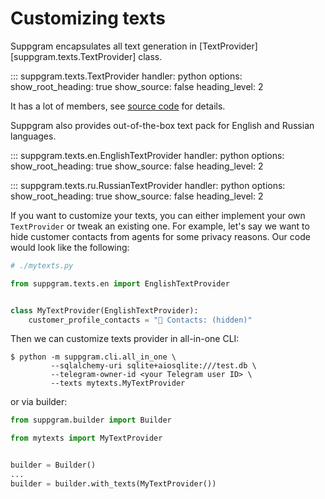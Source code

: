 # Customizing texts

Suppgram encapsulates all text generation in [TextProvider][suppgram.texts.TextProvider] class.

::: suppgram.texts.TextProvider
    handler: python
    options:
      show_root_heading: true
      show_source: false
      heading_level: 2

It has a lot of members, see [source code](https://github.com/Saluev/suppgram/blob/master/suppgram/texts/interface.py)
for details.

Suppgram also provides out-of-the-box text pack for English and Russian languages.

::: suppgram.texts.en.EnglishTextProvider
    handler: python
    options:
      show_root_heading: true
      show_source: false
      heading_level: 2

::: suppgram.texts.ru.RussianTextProvider
    handler: python
    options:
      show_root_heading: true
      show_source: false
      heading_level: 2

If you want to customize your texts, you can either implement your own `TextProvider` or tweak an
existing one. For example, let's say we want to hide customer contacts from agents for some privacy reasons.
Our code would look like the following:

```python
# ./mytexts.py

from suppgram.texts.en import EnglishTextProvider


class MyTextProvider(EnglishTextProvider):
    customer_profile_contacts = "📒 Contacts: (hidden)"
```

Then we can customize texts provider in all-in-one CLI:
```shell
$ python -m suppgram.cli.all_in_one \
         --sqlalchemy-uri sqlite+aiosqlite:///test.db \
         --telegram-owner-id <your Telegram user ID> \
         --texts mytexts.MyTextProvider
```
or via builder:
```python
from suppgram.builder import Builder

from mytexts import MyTextProvider


builder = Builder()
...
builder = builder.with_texts(MyTextProvider())
```
